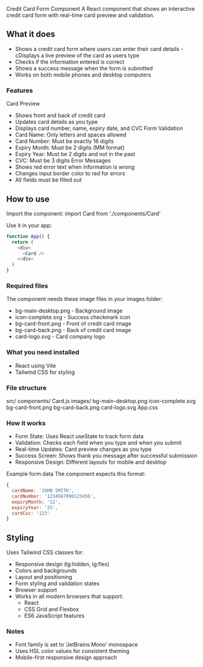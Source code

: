 Credit Card Form Component
A React component that shows an interactive credit card form with real-time card preview and validation.

## What it does
- Shows a credit card form where users can enter their card details
-cDisplays a live preview of the card as users type
- Checks if the information entered is correct
- Shows a success message when the form is submitted
- Works on both mobile phones and desktop computers

### Features
Card Preview
- Shows front and back of credit card
- Updates card details as you type
- Displays card number, name, expiry date, and CVC
Form Validation
- Card Name: Only letters and spaces allowed
- Card Number: Must be exactly 16 digits
- Expiry Month: Must be 2 digits (MM format)
- Expiry Year: Must be 2 digits and not in the past
- CVC: Must be 3 digits
Error Messages
- Shows red error text when information is wrong
- Changes input border color to red for errors
- All fields must be filled out
  
## How to use
Import the component:
import Card from './components/Card'

Use it in your app:
```javascript
function App() {
  return (
    <div>
      <Card />
    </div>
  )
}
```

### Required files
The component needs these image files in your images folder:

- bg-main-desktop.png - Background image
- icon-complete.svg - Success checkmark icon
- bg-card-front.png - Front of credit card image
- bg-card-back.png - Back of credit card image
- card-logo.svg - Card company logo

### What you need installed
- React using Vite
- Tailwind CSS for styling

### File structure
src/ components/ Card.js images/ bg-main-desktop.png icon-complete.svg bg-card-front.png bg-card-back.png card-logo.svg App.css

### How it works
- Form State: Uses React useState to track form data
- Validation: Checks each field when you type and when you submit
- Real-time Updates: Card preview changes as you type
- Success Screen: Shows thank you message after successful submission
- Responsive Design: Different layouts for mobile and desktop

Example form data
The component expects this format:
```javascript
{
  cardName: 'JOHN SMITH',
  cardNumber: '1234567890123456',
  expiryMonth: '12',
  expiryYear: '25',
  cardCvc: '123'
}
```

## Styling
Uses Tailwind CSS classes for:
- Responsive design (lg:hidden, lg:flex)
- Colors and backgrounds
- Layout and positioning
- Form styling and validation states
- Browser support
- Works in all modern browsers that support:
  - React
  - CSS Grid and Flexbox
  - ES6 JavaScript features

### Notes
- Font family is set to 'JetBrains Mono' monospace
- Uses HSL color values for consistent theming
- Mobile-first responsive design approach

